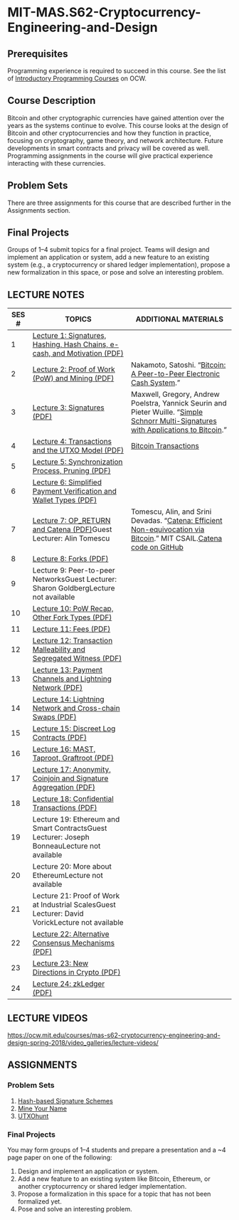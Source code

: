 # MIT-MAS.S62-Cryptocurrency-Engineering-and-Design

## Prerequisites

Programming experience is required to succeed in this course. See the list of [Introductory Programming Courses](https://ocw.mit.edu/collections/introductory-programming/) on OCW.

## Course Description

Bitcoin and other cryptographic currencies have gained attention over the years as the systems continue to evolve. This course looks at the design of Bitcoin and other cryptocurrencies and how they function in practice, focusing on cryptography, game theory, and network architecture. Future developments in smart contracts and privacy will be covered as well. Programming assignments in the course will give practical experience interacting with these currencies.

## Problem Sets

There are three assignments for this course that are described further in the Assignments section.

## Final Projects

Groups of 1–4 submit topics for a final project. Teams will design and implement an application or system, add a new feature to an existing system (e.g., a cryptocurrency or shared ledger implementation), propose a new formalization in this space, or pose and solve an interesting problem.

## LECTURE NOTES

| SES # | TOPICS                                                       | ADDITIONAL MATERIALS                                         |
| ----- | ------------------------------------------------------------ | ------------------------------------------------------------ |
| 1     | [Lecture 1: Signatures, Hashing, Hash Chains, e-cash, and Motivation (PDF)](https://ocw.mit.edu/courses/mas-s62-cryptocurrency-engineering-and-design-spring-2018/resources/mas-s62s18-lec01/) |                                                              |
| 2     | [Lecture 2: Proof of Work (PoW) and Mining (PDF)](https://ocw.mit.edu/courses/mas-s62-cryptocurrency-engineering-and-design-spring-2018/resources/mas-s62s18-lec02/) | Nakamoto, Satoshi. “[Bitcoin: A Peer-to-Peer Electronic Cash System](https://bitcoin.org/en/bitcoin-paper).” |
| 3     | [Lecture 3: Signatures (PDF)](https://ocw.mit.edu/courses/mas-s62-cryptocurrency-engineering-and-design-spring-2018/resources/mas-s62s18-lec03/) | Maxwell, Gregory, Andrew Poelstra, Yannick Seurin and Pieter Wuille. “[Simple Schnorr Multi-Signatures with Applications to Bitcoin](https://eprint.iacr.org/2018/068).” |
| 4     | [Lecture 4: Transactions and the UTXO Model (PDF)](https://ocw.mit.edu/courses/mas-s62-cryptocurrency-engineering-and-design-spring-2018/resources/mas-s62s18-lec04/) | [Bitcoin Transactions](https://en.bitcoin.it/wiki/Transaction) |
| 5     | [Lecture 5: Synchronization Process, Pruning (PDF)](https://ocw.mit.edu/courses/mas-s62-cryptocurrency-engineering-and-design-spring-2018/resources/mas-s62s18-lec05/) |                                                              |
| 6     | [Lecture 6: Simplified Payment Verification and Wallet Types (PDF)](https://ocw.mit.edu/courses/mas-s62-cryptocurrency-engineering-and-design-spring-2018/resources/mas-s62s18-lec06/) |                                                              |
| 7     | [Lecture 7: OP_RETURN and Catena (PDF)](https://ocw.mit.edu/courses/mas-s62-cryptocurrency-engineering-and-design-spring-2018/resources/mas-s62s18-lec07/)Guest Lecturer: Alin Tomescu | Tomescu, Alin, and Srini Devadas. “[Catena: Efficient Non-equivocation via Bitcoin](https://dci.mit.edu/research/2017/9/4/catena-bitcoin).” MIT CSAIL.[Catena code on GitHub](https://github.com/alinush/catena-java) |
| 8     | [Lecture 8: Forks (PDF)](https://ocw.mit.edu/courses/mas-s62-cryptocurrency-engineering-and-design-spring-2018/resources/mas-s62s18-lec08/) |                                                              |
| 9     | Lecture 9: Peer-to-peer NetworksGuest Lecturer: Sharon GoldbergLecture not available |                                                              |
| 10    | [Lecture 10: PoW Recap, Other Fork Types (PDF)](https://ocw.mit.edu/courses/mas-s62-cryptocurrency-engineering-and-design-spring-2018/resources/mas-s62s18-lec10/) |                                                              |
| 11    | [Lecture 11: Fees (PDF)](https://ocw.mit.edu/courses/mas-s62-cryptocurrency-engineering-and-design-spring-2018/resources/mas-s62s18-lec11/) |                                                              |
| 12    | [Lecture 12: Transaction Malleability and Segregated Witness (PDF)](https://ocw.mit.edu/courses/mas-s62-cryptocurrency-engineering-and-design-spring-2018/resources/mas-s62s18-lec12/) |                                                              |
| 13    | [Lecture 13: Payment Channels and Lightning Network (PDF)](https://ocw.mit.edu/courses/mas-s62-cryptocurrency-engineering-and-design-spring-2018/resources/mas-s62s18-lec13/) |                                                              |
| 14    | [Lecture 14: Lightning Network and Cross-chain Swaps (PDF)](https://ocw.mit.edu/courses/mas-s62-cryptocurrency-engineering-and-design-spring-2018/resources/mas-s62s18-lec14/) |                                                              |
| 15    | [Lecture 15: Discreet Log Contracts (PDF)](https://ocw.mit.edu/courses/mas-s62-cryptocurrency-engineering-and-design-spring-2018/resources/mas-s62s18-lec15/) |                                                              |
| 16    | [Lecture 16: MAST, Taproot, Graftroot (PDF)](https://ocw.mit.edu/courses/mas-s62-cryptocurrency-engineering-and-design-spring-2018/resources/mas-s62s18-lec16/) |                                                              |
| 17    | [Lecture 17: Anonymity, Coinjoin and Signature Aggregation (PDF)](https://ocw.mit.edu/courses/mas-s62-cryptocurrency-engineering-and-design-spring-2018/resources/mas-s62s18-lec17/) |                                                              |
| 18    | [Lecture 18: Confidential Transactions (PDF)](https://ocw.mit.edu/courses/mas-s62-cryptocurrency-engineering-and-design-spring-2018/resources/mas-s62s18-lec18/) |                                                              |
| 19    | Lecture 19: Ethereum and Smart ContractsGuest Lecturer: Joseph BonneauLecture not available |                                                              |
| 20    | Lecture 20: More about EthereumLecture not available         |                                                              |
| 21    | Lecture 21: Proof of Work at Industrial ScalesGuest Lecturer: David VorickLecture not available |                                                              |
| 22    | [Lecture 22: Alternative Consensus Mechanisms (PDF)](https://ocw.mit.edu/courses/mas-s62-cryptocurrency-engineering-and-design-spring-2018/resources/mas-s62s18-lec22/) |                                                              |
| 23    | [Lecture 23: New Directions in Crypto (PDF)](https://ocw.mit.edu/courses/mas-s62-cryptocurrency-engineering-and-design-spring-2018/resources/mas-s62s18-lec23/) |                                                              |
| 24    | [Lecture 24: zkLedger (PDF)](https://ocw.mit.edu/courses/mas-s62-cryptocurrency-engineering-and-design-spring-2018/resources/mas-s62s18-lec24/) |                                                              |

## LECTURE VIDEOS

https://ocw.mit.edu/courses/mas-s62-cryptocurrency-engineering-and-design-spring-2018/video_galleries/lecture-videos/

## ASSIGNMENTS

### Problem Sets

1. [Hash-based Signature Schemes](https://ocw.mit.edu/courses/mas-s62-cryptocurrency-engineering-and-design-spring-2018/pages/assignments/pset1-hash-based-signature-schemes/)
2. [Mine Your Name](https://ocw.mit.edu/courses/mas-s62-cryptocurrency-engineering-and-design-spring-2018/pages/assignments/pset2-mine-your-name/)
3. [UTXOhunt](https://ocw.mit.edu/courses/mas-s62-cryptocurrency-engineering-and-design-spring-2018/pages/assignments/pset3-utxohunt/)

### Final Projects

You may form groups of 1–4 students and prepare a presentation and a ~4 page paper on one of the following:

1. Design and implement an application or system.
2. Add a new feature to an existing system like Bitcoin, Ethereum, or another cryptocurrency or shared ledger implementation.
3. Propose a formalization in this space for a topic that has not been formalized yet.
4. Pose and solve an interesting problem.
